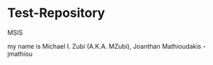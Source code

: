 # Test-Repository
MSIS

my name is Michael I. Zubi (A.K.A. MZubi), Joanthan Mathioudakis - jmathiou
